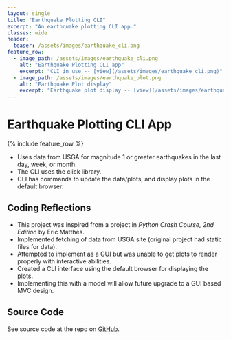 ```yaml
---
layout: single
title: "Earthquake Plotting CLI"
excerpt: "An earthquake plotting CLI app."
classes: wide
header:
  teaser: /assets/images/earthquake_cli.png
feature_row:
  - image_path: /assets/images/earthquake_cli.png
    alt: "Earthquake Plotting CLI app"
    excerpt: "CLI in use -- [view](/assets/images/earthquake_cli.png)"
  - image_path: /assets/images/earthquake_plot.png
    alt: "Earthquake Plot display"
    excerpt: "Earthquake plot display -- [view](/assets/images/earthquake_plot.png)"
---
```


# Earthquake Plotting CLI App

{% include feature_row %}

- Uses data from USGA for magnitude 1 or greater earthquakes in the last day, week, or month.
- The CLI uses the click library.
- CLI has commands to update the data/plots, and display plots in the default browser.

## Coding Reflections

- This project was inspired from a project in *Python Crash Course, 2nd Edition* by Eric Matthes.
- Implemented fetching of data from USGA site (original project had static files for data).
- Attempted to implement as a GUI but was unable to get plots to render properly with interactive abilities.
- Created a CLI interface using the default browser for displaying the plots.
- Implementing this with a model will allow future upgrade to a GUI based MVC design.

## Source Code
See source code at the repo on <a href="https://github.com/stevebrauner/earthquake">GitHub</a>.
